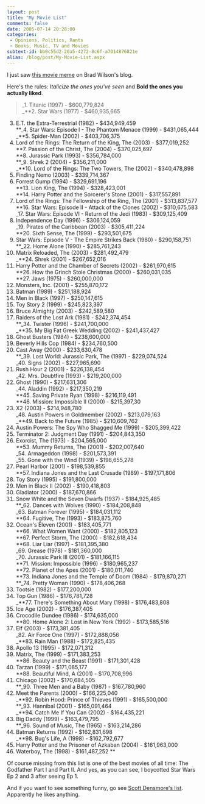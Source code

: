```yaml
---
layout: post
title: "My Movie List"
comments: false
date: 2005-07-14 20:28:00
categories:
 - Opinions, Politics, Rants
 - Books, Music, TV and Movies
subtext-id: bb0c55d2-20a5-4272-8c6f-a7014876821e
alias: /blog/post/My-Movie-List.aspx
---
```



I just saw [this movie meme](http://www.agileprogrammer.com/dotnetguy/archive/2005/07/05/5488.aspx) on Brad Wilson's blog. 

Here's the rules: _Italicize the ones you've seen_ and **Bold the ones you actually liked**.

> _1. Titanic (1997) - $600,779,824  
_**2. Star Wars (1977) - $460,935,665  
3. E.T. the Extra-Terrestrial (1982) - $434,949,459  
**_4. Star Wars: Episode I - The Phantom Menace (1999) - $431,065,444  
_**5. Spider-Man (2002) - $403,706,375  
6. Lord of the Rings: The Return of the King, The (2003) - $377,019,252  
**7. Passion of the Christ, The (2004) - $370,025,697  
**8. Jurassic Park (1993) - $356,784,000  
**_9. Shrek 2 (2004) - $356,211,000  
_**10. Lord of the Rings: The Two Towers, The (2002) - $340,478,898  
11. Finding Nemo (2003) - $339,714,367  
12. Forrest Gump (1994) - $329,691,196  
**13. Lion King, The (1994) - $328,423,001  
**14. Harry Potter and the Sorcerer's Stone (2001) - $317,557,891  
15. Lord of the Rings: The Fellowship of the Ring, The (2001) - $313,837,577  
**16. Star Wars: Episode II - Attack of the Clones (2002) - $310,675,583  
_17. Star Wars: Episode VI - Return of the Jedi (1983) - $309,125,409  
18. Independence Day (1996) - $306,124,059  
_19. Pirates of the Caribbean (2003) - $305,411,224  
**20. Sixth Sense, The (1999) - $293,501,675  
21. Star Wars: Episode V - The Empire Strikes Back (1980) - $290,158,751  
**_22. Home Alone (1990) - $285,761,243  
23. Matrix Reloaded, The (2003) - $281,492,479  
_**24. Shrek (2001) - $267,652,016  
25. Harry Potter and the Chamber of Secrets (2002) - $261,970,615  
**26. How the Grinch Stole Christmas (2000) - $260,031,035  
**27. Jaws (1975) - $260,000,000  
28. Monsters, Inc. (2001) - $255,870,172  
29. Batman (1989) - $251,188,924  
30. Men in Black (1997) - $250,147,615  
31. Toy Story 2 (1999) - $245,823,397  
32. Bruce Almighty (2003) - $242,589,580  
33. Raiders of the Lost Ark (1981) - $242,374,454  
**_34. Twister (1996) - $241,700,000  
_**35. My Big Fat Greek Wedding (2002) - $241,437,427  
36. Ghost Busters (1984) - $238,600,000  
37. Beverly Hills Cop (1984) - $234,760,500  
38. Cast Away (2000) - $233,630,478  
**_39. Lost World: Jurassic Park, The (1997) - $229,074,524  
_40. Signs (2002) - $227,965,690  
41. Rush Hour 2 (2001) - $226,138,454  
_42. Mrs. Doubtfire (1993) - $219,200,000  
43. Ghost (1990) - $217,631,306  
_44. Aladdin (1992) - $217,350,219  
**45. Saving Private Ryan (1998) - $216,119,491  
**46. Mission: Impossible II (2000) - $215,397,30  
47. X2 (2003) - $214,948,780  
_48. Austin Powers in Goldmember (2002) - $213,079,163  
_**49. Back to the Future (1985) - $210,609,762  
50. Austin Powers: The Spy Who Shagged Me (1999) - $205,399,422  
51. Terminator 2: Judgment Day (1991) - $204,843,350  
52. Exorcist, The (1973) - $204,565,000  
**53. Mummy Returns, The (2001) - $202,007,640  
_54. Armageddon (1998) - $201,573,391  
_55. Gone with the Wind (1939) - $198,655,278  
56. Pearl Harbor (2001) - $198,539,855  
**57. Indiana Jones and the Last Crusade (1989) - $197,171,806  
58. Toy Story (1995) - $191,800,000  
59. Men in Black II (2002) - $190,418,803  
60. Gladiator (2000) - $187,670,866  
61. Snow White and the Seven Dwarfs (1937) - $184,925,485  
**_62. Dances with Wolves (1990) - $184,208,848  
_63. Batman Forever (1995) - $184,031,112  
**64. Fugitive, The (1993) - $183,875,760  
65. Ocean's Eleven (2001) - $183,405,771  
**66. What Women Want (2000) - $182,805,123  
**67. Perfect Storm, The (2000) - $182,618,434  
**68. Liar Liar (1997) - $181,395,380  
_69. Grease (1978) - $181,360,000  
_70. Jurassic Park III (2001) - $181,166,115  
**71. Mission: Impossible (1996) - $180,965,237  
**72. Planet of the Apes (2001) - $180,011,740  
**73. Indiana Jones and the Temple of Doom (1984) - $179,870,271  
**_74. Pretty Woman (1990) - $178,406,268  
75. Tootsie (1982) - $177,200,000  
76. Top Gun (1986) - $176,781,728  
_**77. There's Something About Mary (1998) - $176,483,808  
78. Ice Age (2002) - $176,387,405  
79. Crocodile Dundee (1986) - $174,635,000  
**80. Home Alone 2: Lost in New York (1992) - $173,585,516  
81. Elf (2003) - $173,381,405  
_82. Air Force One (1997) - $172,888,056  
_**83. Rain Man (1988) - $172,825,435  
84. Apollo 13 (1995) - $172,071,312  
85. Matrix, The (1999) - $171,383,253  
**86. Beauty and the Beast (1991) - $171,301,428  
87. Tarzan (1999) - $171,085,177  
**88. Beautiful Mind, A (2001) - $170,708,996  
89. Chicago (2002) - $170,684,505  
**_90. Three Men and a Baby (1987) - $167,780,960  
91. Meet the Parents (2000) - $166,225,040  
_**92. Robin Hood: Prince of Thieves (1991) - $165,500,000  
**_93. Hannibal (2001) - $165,091,464  
_**94. Catch Me If You Can (2002) - $164,435,221  
95. Big Daddy (1999) - $163,479,795  
**_96. Sound of Music, The (1965) - $163,214,286  
97. Batman Returns (1992) - $162,831,698  
_**98. Bug's Life, A (1998) - $162,792,677  
99. Harry Potter and the Prisoner of Azkaban (2004) - $161,963,000  
100. Waterboy, The (1998) - $161,487,252 **

Of course missing from this list is one of the best movies of all time: The Godfather Part I and Part II. And yes, as you can see, I boycotted Star Wars Ep 2 and 3 after seeing Ep 1.

And if you want to see something funny, go see [Scott Densmore's list](http://blogs.msdn.com/scottdensmore/archive/2005/07/08/436836.aspx). Apparently he likes anything.
